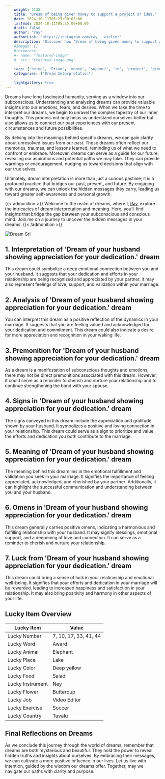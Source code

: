 ```yaml
---
    weight: 2135
    title: "Dream of being given money to support a project or idea."  # Assuming 'title' column exists
    date: 2024-10-11T05:25:00+08:00
    lastmod: 2024-10-11T05:25:00+08:00
    draft: false
    author: "ray"
    authorLink: "https://instagram.com/ray._.atelier"
    description: "Discover how 'Dream of being given money to support a project or idea.' can interpret your future and uncover its significant meanings in your life."
    #images: []
    #resources:
    #- name: "featured-image"
    #  src: "featured-image.png"
    
    tags: ['being', 'Dream', 'money', 'support', 'to', 'project', 'given', 'idea']
    categories: ["Dream Interpretation"]
    
    lightgallery: true
---
```

    
Dreams have long fascinated humanity, serving as a window into our subconscious. Understanding and analyzing dreams can provide valuable insights into our emotions, fears, and desires. When we take the time to interpret our dreams, we begin to unravel the complex tapestry of our inner thoughts. This process not only helps us understand ourselves better but also allows us to connect our past experiences with our present circumstances and future possibilities.

By delving into the meanings behind specific dreams, we can gain clarity about unresolved issues from our past. These dreams often reflect our memories, traumas, and lessons learned, reminding us of what we need to confront or embrace. Moreover, dreams can serve as a guide for our future, revealing our aspirations and potential paths we may take. They can provide warnings or encouragement, nudging us toward decisions that align with our true selves.

Ultimately, dream interpretation is more than just a curious pastime; it is a profound practice that bridges our past, present, and future. By engaging with our dreams, we can unlock the hidden messages they carry, leading us toward greater self-awareness and personal growth.

{{< admonition >}}
Welcome to the realm of dreams, where I, [Ray](https://instagram.com/ray._.atelier), explore the intricacies of dream interpretation and meaning. Here, you’ll find insights that bridge the gap between your subconscious and conscious mind. Join me on a journey to uncover the hidden messages in your dreams.
{{< /admonition >}}

![Dream Grl](https://cdn.pixabay.com/photo/2017/11/02/03/35/gothic-2910057_1280.jpg "Dream Grl")

## 1. Interpretation of 'Dream of your husband showing appreciation for your dedication.' dream
 This dream could symbolize a deep emotional connection between you and your husband. It suggests that your dedication and efforts in your relationship are being recognized and appreciated by your partner. It may also represent feelings of love, support, and validation within your marriage.

## 2. Analysis of 'Dream of your husband showing appreciation for your dedication.' dream
 You can interpret this dream as a positive reflection of the dynamics in your marriage. It suggests that you are feeling valued and acknowledged for your dedication and commitment. This dream could also indicate a desire for more appreciation and recognition in your waking life.

## 3. Premonition for 'Dream of your husband showing appreciation for your dedication.' dream
 As a dream is a manifestation of subconscious thoughts and emotions, there may not be direct premonitions associated with this dream. However, it could serve as a reminder to cherish and nurture your relationship and to continue strengthening the bond with your spouse.

## 4. Signs in 'Dream of your husband showing appreciation for your dedication.' dream
 The signs conveyed in this dream include the appreciation and gratitude shown by your husband. It symbolizes a positive and loving connection in your relationship. This dream could serve as a sign to prioritize and value the efforts and dedication you both contribute to the marriage.

## 5. Meaning of 'Dream of your husband showing appreciation for your dedication.' dream
 The meaning behind this dream lies in the emotional fulfillment and validation you seek in your marriage. It signifies the importance of feeling appreciated, acknowledged, and cherished by your partner. Additionally, it can highlight the successful communication and understanding between you and your husband.

## 6. Omens in 'Dream of your husband showing appreciation for your dedication.' dream
 This dream generally carries positive omens, indicating a harmonious and fulfilling relationship with your husband. It may signify blessings, emotional support, and a deepening of love and connection. It can serve as a reminder to cherish and nurture your relationship.

## 7. Luck from 'Dream of your husband showing appreciation for your dedication.' dream
 This dream could bring a sense of luck in your relationship and emotional well-being. It signifies that your efforts and dedication in your marriage will be rewarded, leading to increased happiness and satisfaction in your relationship. It may also bring positivity and harmony in other aspects of your life.

## Lucky Item Overview
| Lucky Item          | Value              |
|---------------|--------------------|
| Lucky Number        | 7, 10, 17, 33, 41, 44  |
| Lucky Word          | Award |
| Lucky Animal        | Elephant |
| Lucky Place         | Lake     |
| Lucky Color         | Deep yellow     |
| Lucky Food          | Salad      |
| Lucky Instrument    | Ney |
| Lucky Flower        | Buttercup    |
| Lucky Job           | Video Editor       |
| Lucky Exercise      | Soccer  |
| Lucky Country       | Tuvalu    |


##  Final Reflections on Dreams

As we conclude this journey through the world of dreams, remember that dreams are both mysterious and beautiful. They hold the power to reveal hidden truths and insights about ourselves. By embracing their messages, we can cultivate a more positive influence in our lives. Let us live with intention, guided by the wisdom our dreams offer. Together, may we navigate our paths with clarity and purpose.
